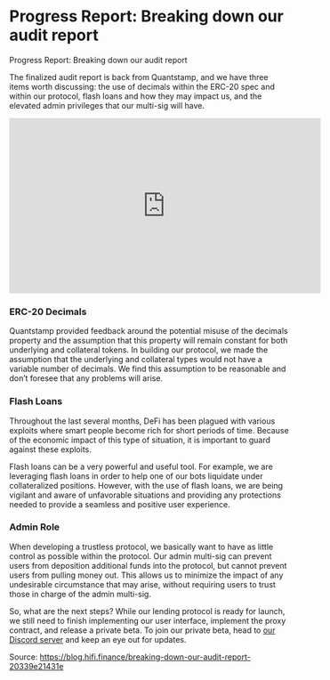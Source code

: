 
# Progress Report: Breaking down our audit report

Progress Report: Breaking down our audit report

The finalized audit report is back from Quantstamp, and we have three items worth discussing: the use of decimals within the ERC-20 spec and within our protocol, flash loans and how they may impact us, and the elevated admin privileges that our multi-sig will have.

<center><iframe width="560" height="315" src="https://www.youtube.com/embed/hRkMODiPI2w" frameborder="0" allowfullscreen></iframe></center>

### ERC-20 Decimals

Quantstamp provided feedback around the potential misuse of the decimals property and the assumption that this property will remain constant for both underlying and collateral tokens. In building our protocol, we made the assumption that the underlying and collateral types would not have a variable number of decimals. We find this assumption to be reasonable and don’t foresee that any problems will arise.

### Flash Loans

Throughout the last several months, DeFi has been plagued with various exploits where smart people become rich for short periods of time. Because of the economic impact of this type of situation, it is important to guard against these exploits.

Flash loans can be a very powerful and useful tool. For example, we are leveraging flash loans in order to help one of our bots liquidate under collateralized positions. However, with the use of flash loans, we are being vigilant and aware of unfavorable situations and providing any protections needed to provide a seamless and positive user experience.

### Admin Role

When developing a trustless protocol, we basically want to have as little control as possible within the protocol. Our admin multi-sig can prevent users from deposition additional funds into the protocol, but cannot prevent users from pulling money out. This allows us to minimize the impact of any undesirable circumstance that may arise, without requiring users to trust those in charge of the admin multi-sig.

So, what are the next steps? While our lending protocol is ready for launch, we still need to finish implementing our user interface, implement the proxy contract, and release a private beta. To join our private beta, head to [our Discord server](https://discord.gg/mhtSRz6) and keep an eye out for updates.


Source: https://blog.hifi.finance/breaking-down-our-audit-report-20339e21431e
